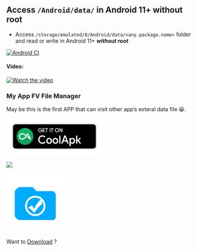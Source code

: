  ## Access `/Android/data/` in Android 11+ without root

 - Access ```/storage/emulated/0/Android/data/<any.package.name>``` folder and read or write in Android 11+ ***without root***

 [![Android CI](https://github.com/folderv/androidDataWithoutRootAPI33/actions/workflows/android.yml/badge.svg)](https://github.com/folderv/androidDataWithoutRootAPI33/actions/workflows/android.yml)



 #### Video:
[![Watch the video](https://img.youtube.com/vi/-4H0K70WhDg/maxresdefault.jpg)](https://youtu.be/-4H0K70WhDg)



### My App FV File Manager

May be this is the first APP that can visit other app’s exteral data file 😀.




[<img src="/source/coolapk-badge.png" width="50%" />](https://www.coolapk.com/apk/com.folderv.file)

[<img src="https://cdn.rawgit.com/steverichey/google-play-badge-svg/master/img/en_get.svg" width="50%">](https://play.google.com/store/apps/details?id=com.folderv.file)


[<img src="/source/com.folderv.file.webp" width="30%" height="30%" />](http://folderv.com/2022/08/16/Access-Android-data-on-Android-13/)


Want to [Download](http://folderv.com/2022/08/16/Access-Android-data-on-Android-13/) ?

